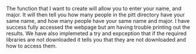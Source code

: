 The function that I want to create will allow you to enter your name, and
major. It will then tell you how many people in the pitt directory have your
same name, and how many people have your same name and major. I have success
fully accessed the webpage but am having trouble printing out the results. 
We have also implemeted a try and expception that if the required libraries are not downloaded it tells you that they are not downloaded and how to access them.
